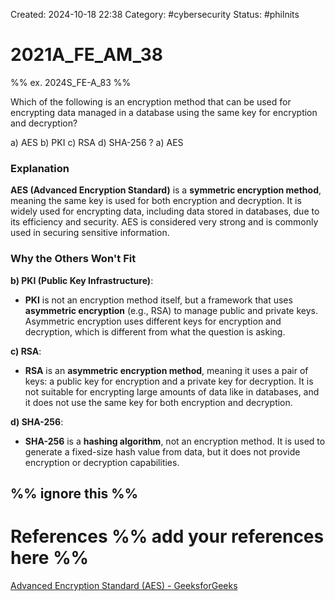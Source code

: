 Created: 2024-10-18 22:38
Category: #cybersecurity 
Status: #philnits



# 2021A_FE_AM_38

%% ex. 2024S_FE-A_83 %%

Which of the following is an encryption method that can be used for encrypting data managed in a database using the same key for encryption and decryption?

a) AES 
b) PKI 
c) RSA 
d) SHA-256
? 
a) AES 
### Explanation

**AES (Advanced Encryption Standard)** is a **symmetric encryption method**, meaning the same key is used for both encryption and decryption. It is widely used for encrypting data, including data stored in databases, due to its efficiency and security. AES is considered very strong and is commonly used in securing sensitive information.
### Why the Others Won't Fit

**b) PKI (Public Key Infrastructure)**:

- **PKI** is not an encryption method itself, but a framework that uses **asymmetric encryption** (e.g., RSA) to manage public and private keys. Asymmetric encryption uses different keys for encryption and decryption, which is different from what the question is asking.

**c) RSA**:

- **RSA** is an **asymmetric encryption method**, meaning it uses a pair of keys: a public key for encryption and a private key for decryption. It is not suitable for encrypting large amounts of data like in databases, and it does not use the same key for both encryption and decryption.

**d) SHA-256**:

- **SHA-256** is a **hashing algorithm**, not an encryption method. It is used to generate a fixed-size hash value from data, but it does not provide encryption or decryption capabilities.





%% ignore this %%
---









# References %% add your references here %%
[Advanced Encryption Standard (AES) - GeeksforGeeks](https://www.geeksforgeeks.org/advanced-encryption-standard-aes/)